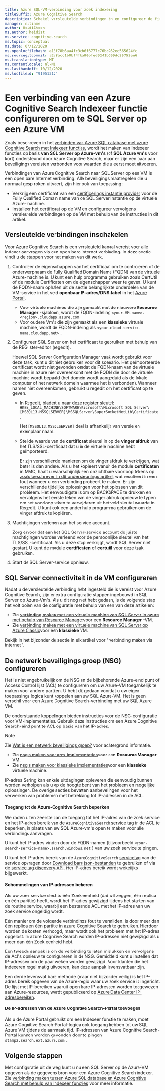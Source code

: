 ```yaml
---
title: Azure SQL-VM-verbinding voor zoek indexering
titleSuffix: Azure Cognitive Search
description: Schakel versleutelde verbindingen in en configureer de firewall om verbindingen met SQL Server op een virtuele Azure-machine (VM) toe te staan vanuit een Indexeer functie op Azure Cognitive Search.
manager: nitinme
author: HeidiSteen
ms.author: heidist
ms.service: cognitive-search
ms.topic: conceptual
ms.date: 07/12/2020
ms.openlocfilehash: a13f78b6aa4fc3cb6f6777c76bc762ec565624fc
ms.sourcegitcommit: a2d8acc1b0bf4fba90bfed9241b299dc35753ee6
ms.translationtype: MT
ms.contentlocale: nl-NL
ms.lasthandoff: 10/12/2020
ms.locfileid: "91951312"
---
```

# <a name="configure-a-connection-from-an-azure-cognitive-search-indexer-to-sql-server-on-an-azure-vm"></a>Een verbinding van een Azure Cognitive Search Indexeer functie configureren om te SQL Server op een Azure VM

Zoals beschreven in het [verbinden van Azure SQL database met azure Cognitive Search met Indexeer functies](search-howto-connecting-azure-sql-database-to-azure-search-using-indexers.md#faq), wordt het maken van Indexeer functies op basis **van SQL Server op Azure-vm's** (of **SQL Azure vm's** voor kort) ondersteund door Azure Cognitive Search, maar er zijn een paar aan beveiligings vereisten verbonden voor waarden die u eerst moet uitvoeren. 

Verbindingen van Azure Cognitive Search naar SQL Server op een VM is een open bare Internet verbinding. Alle beveiligings maatregelen die u normaal gesp roken uitvoert, zijn hier ook van toepassing:

+ Verkrijg een certificaat van een [certificerings instantie provider](https://en.wikipedia.org/wiki/Certificate_authority#Providers) voor de Fully Qualified Domain name van de SQL Server instantie op de virtuele Azure-machine.
+ Installeer het certificaat op de VM en configureer vervolgens versleutelde verbindingen op de VM met behulp van de instructies in dit artikel.

## <a name="enable-encrypted-connections"></a>Versleutelde verbindingen inschakelen
Voor Azure Cognitive Search is een versleuteld kanaal vereist voor alle indexer aanvragen via een open bare Internet verbinding. In deze sectie vindt u de stappen voor het maken van dit werk.

1. Controleer de eigenschappen van het certificaat om te controleren of de onderwerpnaam de Fully Qualified Domain Name (FQDN) van de virtuele Azure-machine is. U kunt een hulp programma gebruiken zoals CertUtil of de module Certificaten om de eigenschappen weer te geven. U kunt de FQDN-naam ophalen uit de sectie belangrijkste onderdelen van de VM-service in het veld **openbaar IP-adres/DNS-label** in het [Azure Portal](https://portal.azure.com/).
   
   * Voor virtuele machines die zijn gemaakt met de nieuwere **Resource Manager** -sjabloon, wordt de FQDN-indeling `<your-VM-name>.<region>.cloudapp.azure.com`
   * Voor oudere Vm's die zijn gemaakt als een **klassieke** virtuele machine, wordt de FQDN-indeling als `<your-cloud-service-name.cloudapp.net>` .

2. Configureer SQL Server om het certificaat te gebruiken met behulp van de REGI ster-editor (regedit). 
   
    Hoewel SQL Server Configuration Manager vaak wordt gebruikt voor deze taak, kunt u dit niet gebruiken voor dit scenario. Het geïmporteerde certificaat wordt niet gevonden omdat de FQDN-naam van de virtuele machine in azure niet overeenkomt met de FQDN die door de virtuele machine wordt bepaald (het domein wordt aangeduid als de lokale computer of het netwerk domein waarmee het is verbonden). Wanneer namen niet overeenkomen, gebruikt u regedit om het certificaat op te geven.
   
   * In Regedit, bladert u naar deze register sleutel: `HKEY_LOCAL_MACHINE\SOFTWARE\Microsoft\Microsoft SQL Server\[MSSQL13.MSSQLSERVER]\MSSQLServer\SuperSocketNetLib\Certificate` .
     
     Het `[MSSQL13.MSSQLSERVER]` deel is afhankelijk van versie en exemplaar naam. 
   * Stel de waarde van de **certificaat** sleutel in op de **vinger afdruk** van het TLS/SSL-certificaat dat u in de virtuele machine hebt geïmporteerd.
     
     Er zijn verschillende manieren om de vinger afdruk te verkrijgen, wat beter is dan andere. Als u het kopieert vanuit de module **certificaten** in MMC, haalt u waarschijnlijk een onzichtbare voorloop tekens op [zoals beschreven in dit ondersteunings artikel](https://support.microsoft.com/kb/2023869/), wat resulteert in een fout wanneer u een verbinding probeert te maken. Er zijn verschillende tijdelijke oplossingen voor het oplossen van dit probleem. Het eenvoudigste is om op BACKSPACE te drukken en vervolgens het eerste teken van de vinger afdruk opnieuw te typen om het voorloop teken te verwijderen uit het veld sleutel waarde in Regedit. U kunt ook een ander hulp programma gebruiken om de vinger afdruk te kopiëren.

3. Machtigingen verlenen aan het service account. 
   
    Zorg ervoor dat aan het SQL Server-service account de juiste machtigingen worden verleend voor de persoonlijke sleutel van het TLS/SSL-certificaat. Als u deze stap verkrijgt, wordt SQL Server niet gestart. U kunt de module **certificaten** of **certutil** voor deze taak gebruiken.
    
4. Start de SQL Server-service opnieuw.

## <a name="configure-sql-server-connectivity-in-the-vm"></a>SQL Server connectiviteit in de VM configureren
Nadat u de versleutelde verbinding hebt ingesteld die is vereist voor Azure Cognitive Search, zijn er extra configuratie stappen ingebouwd in SQL Server op Azure-Vm's. Als u dit nog niet hebt gedaan, is de volgende stap het volt ooien van de configuratie met behulp van een van deze artikelen:

* Zie [verbinding maken met een virtuele machine van SQL Server in azure met behulp van Resource Manager](../azure-sql/virtual-machines/windows/ways-to-connect-to-sql.md)voor een **Resource Manager** -VM. 
* Zie [verbinding maken met een virtuele machine van SQL Server op Azure Classic](/previous-versions/azure/virtual-machines/windows/sqlclassic/virtual-machines-windows-classic-sql-connect)voor een **klassieke** VM.

Bekijk in het bijzonder de sectie in elk artikel voor ' verbinding maken via internet '.

## <a name="configure-the-network-security-group-nsg"></a>De netwerk beveiligings groep (NSG) configureren
Het is niet ongebruikelijk om de NSG en de bijbehorende Azure-eind punt of Access Control lijst (ACL) te configureren om uw Azure-VM toegankelijk te maken voor andere partijen. U hebt dit gedaan voordat u uw eigen toepassings logica kunt koppelen aan uw SQL Azure-VM. Het is geen verschil voor een Azure Cognitive Search-verbinding met uw SQL Azure VM. 

De onderstaande koppelingen bieden instructies voor de NSG-configuratie voor VM-implementaties. Gebruik deze instructies om een Azure Cognitive Search-eind punt te ACL op basis van het IP-adres.

> [!NOTE]
> Zie [Wat is een netwerk beveiligings groep?](../virtual-network/network-security-groups-overview.md) voor achtergrond informatie.
> 
> 

* Zie [nsg's maken voor arm-implementaties](../virtual-network/tutorial-filter-network-traffic.md)voor een **Resource Manager** -VM. 
* Zie [nsg's maken voor klassieke implementaties](/previous-versions/azure/virtual-network/virtual-networks-create-nsg-classic-ps)voor een **klassieke** virtuele machine.

IP-adres Sering kan enkele uitdagingen opleveren die eenvoudig kunnen worden verholpen als u op de hoogte bent van het probleem en mogelijke oplossingen. De overige secties bevatten aanbevelingen voor het verwerken van problemen met betrekking tot IP-adressen in de ACL.

#### <a name="restrict-access-to-the-azure-cognitive-search"></a>Toegang tot de Azure-Cognitive Search beperken
We raden u ten zeerste aan de toegang tot het IP-adres van de zoek service en het IP-adres bereik van de `AzureCognitiveSearch` [service tag](../virtual-network/service-tags-overview.md#available-service-tags) in de ACL te beperken, in plaats van uw SQL Azure-vm's open te maken voor alle verbindings aanvragen.

U kunt het IP-adres vinden door de FQDN-namen (bijvoorbeeld `<your-search-service-name>.search.windows.net` ) van uw zoek service te pingen.

U kunt het IP-adres bereik van de `AzureCognitiveSearch` [servicetag](../virtual-network/service-tags-overview.md#available-service-tags) van de service opvragen door [Download bare json-bestanden](../virtual-network/service-tags-overview.md#discover-service-tags-by-using-downloadable-json-files) te gebruiken of via de [service tag discovery-API](../virtual-network/service-tags-overview.md#use-the-service-tag-discovery-api-public-preview). Het IP-adres bereik wordt wekelijks bijgewerkt.

#### <a name="managing-ip-address-fluctuations"></a>Schommelingen van IP-adressen beheren
Als uw zoek service slechts één Zoek eenheid (dat wil zeggen, één replica en één partitie) heeft, wordt het IP-adres gewijzigd tijdens het starten van de routine service, waarbij een bestaande ACL met het IP-adres van uw zoek service ongeldig wordt.

Eén manier om de volgende verbindings fout te vermijden, is door meer dan één replica en één partitie in azure Cognitive Search te gebruiken. Hierdoor worden de kosten verhoogd, maar wordt ook het probleem met het IP-adres opgelost. In azure Cognitive Search worden IP-adressen niet gewijzigd als u meer dan één Zoek eenheid hebt.

Een tweede aanpak is om de verbinding te laten mislukken en vervolgens de Acl's opnieuw te configureren in de NSG. Gemiddeld kunt u instellen dat IP-adressen om de paar weken worden gewijzigd. Voor klanten die het indexeren regel matig uitvoeren, kan deze aanpak levensvatbaar zijn.

Een derde levensvat bare methode (maar niet bijzonder veilig) is het IP-adres bereik opgeven van de Azure-regio waar uw zoek service is ingericht. De lijst met IP-bereiken waaruit open bare IP-adressen worden toegewezen aan Azure-resources, wordt gepubliceerd op [Azure Data Center IP-adresbereiken](https://www.microsoft.com/download/details.aspx?id=41653). 

#### <a name="include-the-azure-cognitive-search-portal-ip-addresses"></a>De IP-adressen van de Azure Cognitive Search-Portal toevoegen
Als u de Azure Portal gebruikt om een Indexeer functie te maken, moet Azure Cognitive Search-Portal-logica ook toegang hebben tot uw SQL Azure VM tijdens de aanmaak tijd. IP-adressen van Azure Cognitive Search-Portal kunnen worden gevonden door te pingen `stamp2.search.ext.azure.com` .

## <a name="next-steps"></a>Volgende stappen
Met configuratie uit de weg kunt u nu een SQL Server op de Azure-VM opgeven als de gegevens bron voor een Azure Cognitive Search indexer. Zie [verbinding maken tussen Azure SQL database en Azure Cognitive Search met behulp van Indexeer functies](search-howto-connecting-azure-sql-database-to-azure-search-using-indexers.md) voor meer informatie.